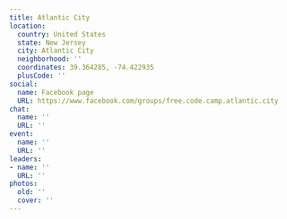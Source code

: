 ```yaml
---
title: Atlantic City
location:
  country: United States
  state: New Jersey
  city: Atlantic City
  neighborhood: ''
  coordinates: 39.364285, -74.422935
  plusCode: ''
social:
  name: Facebook page
  URL: https://www.facebook.com/groups/free.code.camp.atlantic.city
chat:
  name: ''
  URL: ''
event:
  name: ''
  URL: ''
leaders:
- name: ''
  URL: ''
photos:
  old: ''
  cover: ''
---
```

